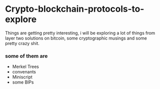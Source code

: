 # Crypto-blockchain-protocols-to-explore
Things are getting pretty interesting, i will be exploring a lot of things from layer two solutions on bitcoin, some cryptographic musings and some pretty crazy shit.


### some of them are
- Merkel Trees
- convenants
- Miniscript
- some BIPs
